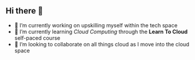 ## Hi there 👋

<!--
**nashtd/nashtd** is a ✨ _special_ ✨ repository because its `README.md` (this file) appears on your GitHub profile.

Here are some ideas to get you started:

- 🔭 I’m currently working on ...
- 🌱 I’m currently learning ...
- 👯 I’m looking to collaborate on ...
- 🤔 I’m looking for help with ...
- 💬 Ask me about ...
- 📫 How to reach me: ...
- 😄 Pronouns: ...
- ⚡ Fun fact: ...
-->

- 🔭 I’m currently working on upskilling myself within the tech space
- 🌱 I’m currently learning _Cloud Computing_ through the **Learn To Cloud** self-paced course
- 👯 I’m looking to collaborate on all things cloud as I move into the cloud space
